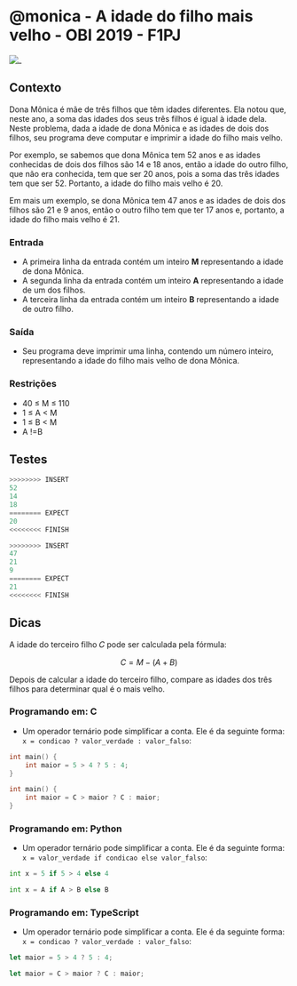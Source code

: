 # @monica - A idade do filho mais velho - OBI 2019 - F1PJ

![_](cover.jpg)

## Contexto

Dona Mônica é mãe de três filhos que têm idades diferentes. Ela notou que, neste ano, a soma das idades dos seus três filhos é igual à idade dela. Neste problema, dada a idade de dona Mônica e as idades de dois dos filhos, seu programa deve computar e imprimir a idade do filho mais velho.

Por exemplo, se sabemos que dona Mônica tem 52 anos e as idades conhecidas de dois dos filhos são 14 e 18 anos, então a idade do outro filho, que não era conhecida, tem que ser 20 anos, pois a soma das três idades tem que ser 52. Portanto, a idade do filho mais velho é 20.

Em mais um exemplo, se dona Mônica tem 47 anos e as idades de dois dos filhos são 21 e 9 anos, então o outro filho tem que ter 17 anos e, portanto, a idade do filho mais velho é 21.

### Entrada

- A primeira linha da entrada contém um inteiro **M** representando a idade de dona Mônica.  
- A segunda linha da entrada contém um inteiro **A** representando a idade de um dos filhos.
- A terceira linha da entrada contém um inteiro **B** representando a idade de outro filho.

### Saída

- Seu programa deve imprimir uma linha, contendo um número inteiro, representando a idade do filho mais velho de dona Mônica.

### Restrições

- 40 ≤ M ≤ 110
- 1 ≤ A < M
- 1 ≤ B < M
- A !=B

## Testes

```py
>>>>>>>> INSERT
52
14
18
======== EXPECT
20
<<<<<<<< FINISH
```

```py
>>>>>>>> INSERT
47
21
9
======== EXPECT
21
<<<<<<<< FINISH

```

## Dicas

A idade do terceiro filho 𝐶 pode ser calculada pela fórmula:

$$C = M - (A + B)$$

Depois de calcular a idade do terceiro filho, compare as idades dos três filhos para determinar qual é o mais velho.

### Programando em: C

- Um operador ternário pode simplificar a conta. Ele é da seguinte forma:
`x = condicao ? valor_verdade : valor_falso`:

```c
int main() {
    int maior = 5 > 4 ? 5 : 4;    
}  
```

```c
int main() {
    int maior = C > maior ? C : maior;    
}  
```

### Programando em: Python

- Um operador ternário pode simplificar a conta. Ele é da seguinte forma:
`x = valor_verdade if condicao else valor_falso`:

```py
int x = 5 if 5 > 4 else 4
```

```py
int x = A if A > B else B
```

### Programando em: TypeScript

- Um operador ternário pode simplificar a conta. Ele é da seguinte forma:
`x = condicao ? valor_verdade : valor_falso`:

```ts
let maior = 5 > 4 ? 5 : 4;
```

```ts
let maior = C > maior ? C : maior;  
```
